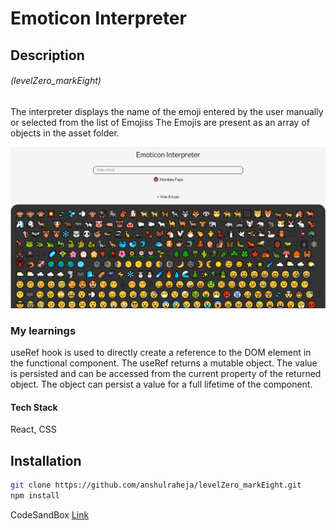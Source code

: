 # Emoticon Interpreter

## Description

###### (levelZero_markEight)

The interpreter displays the name of the emoji entered by the user manually or selected from the list of Emojiss
The Emojis are present as an array of objects in the asset folder.

![markEight_SS](./public/markEight.jpg)

### My learnings

useRef hook is used to directly create a reference to the DOM element in the functional component. The useRef returns a mutable object. The value is persisted and can be accessed from the current property of the returned object. The object can persist a value for a full lifetime of the component.

#### Tech Stack

React, CSS

## Installation

```bash
git clone https://github.com/anshulraheja/levelZero_markEight.git
npm install
```

CodeSandBox [Link](https://codesandbox.io/s/github/anshulraheja/levelZero_markEight)
